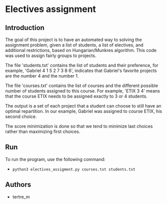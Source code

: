 # Electives assignment

## Introduction

The goal of this project is to have an automated way to solving the assignment problem, given a list of students, a list of electives, and additional restrictions, based on Hungarian/Munkres algorithm.
This code was used to assign fairly groups to projects.

The file 'students.txt' contains the list of students and their preference, for example, 'Gabriel 4 1 5 2 7 3 8 6', indicates that Gabriel's favorite projects are the number 4 and the number 1.

The file 'courses.txt' contains the list of courses and the different possible number of students assigned to this course. For example, 'ETIX 3 4' means that the course ETIX needs to be assigned exactly to 3 or 4 students.

The output is a set of each project that a student can choose to still have an optimal repartition. In our example, Gabriel was assigned to course ETIX, his second choice.

The score minimization is done so that we tend to minimize last choices rather than maximizing first choices.

## Run

To run the program, use the following command:

* `python3 electives_assigment.py courses.txt students.txt`

## Authors

* tertre_m